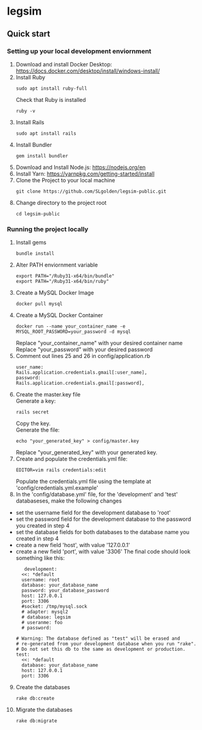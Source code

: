 # legsim
## Quick start
### Setting up your local development enviornment 

1. Download and install Docker Desktop: https://docs.docker.com/desktop/install/windows-install/
2. Install Ruby
   ```
   sudo apt install ruby-full
   ```
   Check that Ruby is installed
   ```
   ruby -v
   ```
3. Install Rails
   ```
   sudo apt install rails
   ```
4. Install Bundler
   ```
   gem install bundler
   ```
5. Download and Install Node.js: https://nodejs.org/en
6. Install Yarn: https://yarnpkg.com/getting-started/install
7. Clone the Project to your local machine
   ```
   git clone https://github.com/SLgolden/legsim-public.git
   ```
9. Change directory to the project root
   ```
   cd legsim-public
   ```
### Running the project locally 

1. Install gems
   ```
   bundle install
   ```
2. Alter PATH enviornment variable
   ```
   export PATH="/Ruby31-x64/bin/bundle"
   export PATH="/Ruby31-x64/bin/ruby"
   ```
3. Create a MySQL Docker Image
   ```
   docker pull mysql
   ```
4. Create a MySQL Docker Container
   ```
   docker run --name your_container_name -e MYSQL_ROOT_PASSWORD=your_password -d mysql
   ```
   Replace "your_container_name" with your desired container name  
   Replace "your_password" with your desired password
5. Comment out lines 25 and 26 in config/application.rb
   ```
   user_name:            Rails.application.credentials.gmail[:user_name],
   password:             Rails.application.credentials.gmail[:password],
   ```
6. Create the master.key file  
   Generate a key:
   ```
   rails secret   
   ```
   Copy the key.   
   Generate the file:
   ```
   echo "your_generated_key" > config/master.key
   ```
   Replace "your_generated_key" with your generated key.
7. Create and populate the credentials.yml file:
   ```
   EDITOR=vim rails credentials:edit
   ```
   Populate the credentials.yml file using the template at 'config/credentials.yml.example'
8. In the 'config/database.yml' file, for the 'development' and 'test' databaseses, make the following changes 
  - set the username field for the development database to 'root'
  - set the password field for the development database to the password you created in step 4
  - set the database fields for both databases to the database name you created in step 4
  - create a new field 'host', with value '127.0.0.1'
  - create a new field 'port', with value '3306'
    The final code should look something like this:
    ```
       development:
      <<: *default
      username: root
      database: your_database_name
      password: your_database_password
      host: 127.0.0.1
      port: 3306
      #socket: /tmp/mysql.sock
      # adapter: mysql2
      # database: legsim
      # useranme: foo
      # password:
    
    # Warning: The database defined as "test" will be erased and
    # re-generated from your development database when you run "rake".
    # Do not set this db to the same as development or production.
    test:
      <<: *default
      database: your_database_name
      host: 127.0.0.1
      port: 3306
    ```
9. Create the databases
   ```
   rake db:create
   ```
10. Migrate the databases

    ```
    rake db:migrate
    ```
   
   






   
